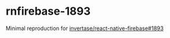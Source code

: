 # rnfirebase-1893
Minimal reproduction for [invertase/react-native-firebase#1893](https://github.com/invertase/react-native-firebase/issues/1893)
